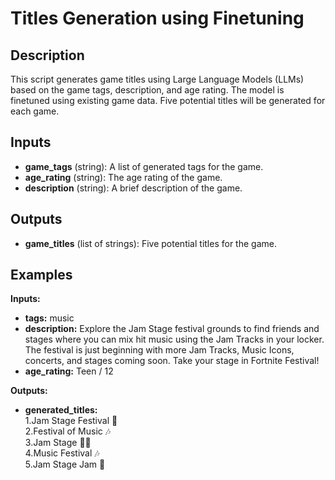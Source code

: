 # Titles Generation using Finetuning

## Description
This script generates game titles using Large Language Models (LLMs) based on the game tags, description, and age rating. The model is finetuned using existing game data. Five potential titles will be generated for each game.

## Inputs
- **game_tags** (string): A list of generated tags for the game.
- **age_rating** (string): The age rating of the game.
- **description** (string): A brief description of the game.

## Outputs
- **game_titles** (list of strings): Five potential titles for the game.

## Examples

**Inputs:**
- **tags:** music
- **description:** Explore the Jam Stage festival grounds to find friends and stages where you can mix hit music using the Jam Tracks in your locker. The festival is just beginning with more Jam Tracks, Music Icons, concerts, and stages coming soon. Take your stage in Fortnite Festival!
- **age_rating:** Teen / 12

**Outputs:**
- **generated_titles:** 
<br>1.Jam Stage Festival 🎵 
<br>2.Festival of Music 🎶 
<br>3.Jam Stage 🎵🎶 
<br>4.Music Festival 🎶 
<br>5.Jam Stage Jam 🎵